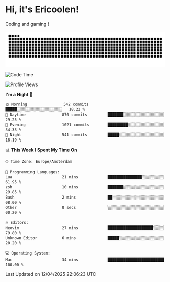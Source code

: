 # Hi, it's Ericoolen!
Coding and gaming！

<picture>
  <source media="(prefers-color-scheme: dark)" srcset="https://raw.githubusercontent.com/Eric-Song-Nop/Eric-Song-Nop/output/github-contribution-grid-snake-dark.svg">
  <source media="(prefers-color-scheme: light)" srcset="https://raw.githubusercontent.com/Eric-Song-Nop/Eric-Song-Nop/output/github-contribution-grid-snake.svg">
  <img alt="github contribution grid snake animation" src="https://raw.githubusercontent.com/Eric-Song-Nop/Eric-Song-Nop/output/github-contribution-grid-snake.svg">
</picture>

<!--START_SECTION:waka-->
![Code Time](http://img.shields.io/badge/Code%20Time-1%2C804%20hrs%2057%20mins-blue)

![Profile Views](http://img.shields.io/badge/Profile%20Views-1-blue)

**I'm a Night 🦉** 

```text
🌞 Morning                542 commits         █████░░░░░░░░░░░░░░░░░░░░   18.22 % 
🌆 Daytime                870 commits         ███████░░░░░░░░░░░░░░░░░░   29.25 % 
🌃 Evening                1021 commits        █████████░░░░░░░░░░░░░░░░   34.33 % 
🌙 Night                  541 commits         █████░░░░░░░░░░░░░░░░░░░░   18.19 % 
```


📊 **This Week I Spent My Time On** 

```text
🕑︎ Time Zone: Europe/Amsterdam

💬 Programming Languages: 
Lua                      21 mins             ███████████████░░░░░░░░░░   61.95 % 
zsh                      10 mins             ███████░░░░░░░░░░░░░░░░░░   29.85 % 
Bash                     2 mins              ██░░░░░░░░░░░░░░░░░░░░░░░   08.00 % 
Other                    0 secs              ░░░░░░░░░░░░░░░░░░░░░░░░░   00.20 % 

🔥 Editors: 
Neovim                   27 mins             ████████████████████░░░░░   79.80 % 
Unknown Editor           6 mins              █████░░░░░░░░░░░░░░░░░░░░   20.20 % 

💻 Operating System: 
Mac                      34 mins             █████████████████████████   100.00 % 
```


 Last Updated on 12/04/2025 22:06:23 UTC
<!--END_SECTION:waka-->
